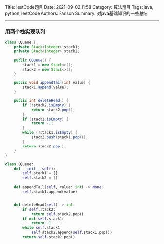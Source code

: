 Title: leetCode题目
Date: 2021-09-02 11:58
Category: 算法题目
Tags: java, python, leetCode
Authors: Fanson
Summary: 对java基础知识的一些总结

---------------------------------

### 用两个栈实现队列

```java
class CQueue {
    private Stack<Integer> stack1;
    private Stack<Integer> stack2;

    public CQueue() {
        stack1 = new Stack<>();
        stack2 = new Stack<>();
    }

    public void appendTail(int value) {
        stack1.append(value);
    }

    public int deleteHead() {
        if (!stack2.isEmpty) {
            return stack2.pop();
        }
        if (stack1.isEmpty) {
            return -1;
        }
        while (!stack1.isEmpty) {
            stack2.push(stack1.pop());
        }
        return stack2.pop();
    }
}
```

```python
class CQueue:
    def __init__(self):
        self.stack1 = []
        self.stack2 = []
    
    def appendTail(self, value: int) -> None:
        self.stack1.append(value)
    

    def deleteHead(self) -> int:
        if self.stack2:
            return self.stack2.pop()
        if not self.stack1:
            return -1
        while self.stack1:
            self.stack2.append(self.stack1.pop())
        return self.stack2.pop()
```
